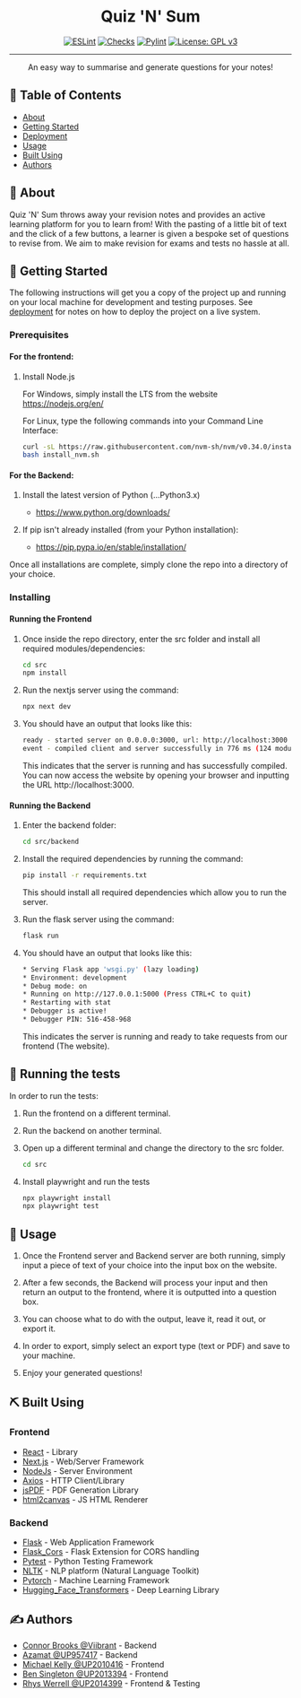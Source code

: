 <h1 align="center">Quiz 'N' Sum</h3>

<div align="center">

[![ESLint](https://github.com/SETAP2021/cw-code-t22/actions/workflows/reviewdog.yml/badge.svg)](https://github.com/SETAP2021/cw-code-t22/actions/workflows/reviewdog.yml)
[![Checks](https://github.com/SETAP2021/cw-code-t22/actions/workflows/pychecks.yml/badge.svg)](https://github.com/SETAP2021/cw-code-t22/actions/workflows/pychecks.yml)
[![Pylint](https://github.com/SETAP2021/cw-code-t22/actions/workflows/pylint.yml/badge.svg)](https://github.com/SETAP2021/cw-code-t22/actions/workflows/pylint.yml)
[![License: GPL v3](https://img.shields.io/badge/License-GPLv3-blue.svg)](https://www.gnu.org/licenses/gpl-3.0)

</div>

---

<p align="center"> An easy way to summarise and generate questions for your notes!
    <br> 
</p>

## 📝 Table of Contents

- [About](#about)
- [Getting Started](#getting_started)
- [Deployment](#deployment)
- [Usage](#usage)
- [Built Using](#built_using)
- [Authors](#authors)

## 🧐 About <a name = "about"></a>

Quiz 'N' Sum throws away your revision notes and provides an active learning platform for you to learn from! With the pasting of a little bit of text and the click of a few buttons, a learner is given a bespoke set of questions to revise from. We aim to make revision for exams and tests no hassle at all.

## 🏁 Getting Started <a name = "getting_started"></a>

The following instructions will get you a copy of the project up and running on your local machine for development and testing purposes. See [deployment](#deployment) for notes on how to deploy the project on a live system.

### Prerequisites

#### For the frontend:

1. Install Node.js

    For Windows, simply install the LTS from the website https://nodejs.org/en/

    For Linux, type the following commands into your Command Line Interface:

    ```sh
    curl -sL https://raw.githubusercontent.com/nvm-sh/nvm/v0.34.0/install.sh -o install_nvm.sh
    bash install_nvm.sh
    ```

#### For the Backend:

1. Install the latest version of Python (...Python3.x)

   * https://www.python.org/downloads/

2. If pip isn't already installed (from your Python installation):

   * https://pip.pypa.io/en/stable/installation/

Once all installations are complete, simply clone the repo into a directory of your choice.

### Installing

#### Running the Frontend

1. Once inside the repo directory, enter the src folder and install all required modules/dependencies:

    ```sh
    cd src
    npm install
    ```

2. Run the nextjs server using the command:

    ```sh
    npx next dev
    ```

3. You should have an output that looks like this:

    ```sh
    ready - started server on 0.0.0.0:3000, url: http://localhost:3000
    event - compiled client and server successfully in 776 ms (124 modules)
    ```

    This indicates that the server is running and has successfully compiled.
    You can now access the website by opening your browser and inputting the URL http://localhost:3000.

#### Running the Backend

1. Enter the backend folder:

    ```sh
    cd src/backend
    ```

2. Install the required dependencies by running the command:

    ```sh
    pip install -r requirements.txt
    ```

    This should install all required dependencies which allow you to run the server.

3. Run the flask server using the command:

    ```sh
    flask run
    ```

4. You should have an output that looks like this:

    ```sh
    * Serving Flask app 'wsgi.py' (lazy loading)
    * Environment: development
    * Debug mode: on
    * Running on http://127.0.0.1:5000 (Press CTRL+C to quit)
    * Restarting with stat
    * Debugger is active!
    * Debugger PIN: 516-458-968
    ```

    This indicates the server is running and ready to take requests from our frontend (The website).

## 🔧 Running the tests <a name = "tests"></a>

In order to run the tests:

1. Run the frontend on a different terminal.

2. Run the backend on another terminal.

3. Open up a different terminal and change the directory to the src folder.

    ```sh
    cd src
    ```

4. Install playwright and run the tests

    ```sh
    npx playwright install
    npx playwright test
    ```

## 🎈 Usage <a name="usage"></a>

1. Once the Frontend server and Backend server are both running, simply input a piece of text of your choice into the input box on the website.

2. After a few seconds, the Backend will process your input and then return an output to the frontend, where it is outputted into a question box.

3. You can choose what to do with the output, leave it, read it out, or export it.

4. In order to export, simply select an export type (text or PDF) and save to your machine.

5. Enjoy your generated questions!

## ⛏️ Built Using <a name = "built_using"></a>

### Frontend

- [React](https://reactjs.org/) - Library
- [Next.js](https://nextjs.org/) - Web/Server Framework
- [NodeJs](https://nodejs.org/en/) - Server Environment
- [Axios](https://axios-http.com/) - HTTP Client/Library
- [jsPDF](https://github.com/parallax/jsPDF) - PDF Generation Library
- [html2canvas](https://github.com/niklasvh/html2canvas) - JS HTML Renderer

### Backend

- [Flask](https://flask.palletsprojects.com/en/2.1.x/) - Web Application Framework
- [Flask_Cors](https://github.com/corydolphin/flask-cors) - Flask Extension for CORS handling
- [Pytest](https://github.com/pytest-dev/pytest/) - Python Testing Framework
- [NLTK](https://github.com/nltk/nltk) - NLP platform (Natural Language Toolkit)
- [Pytorch](https://pytorch.org/) - Machine Learning Framework
- [Hugging_Face_Transformers](https://huggingface.co/docs/transformers/index) - Deep Learning Library

## ✍️ Authors <a name = "authors"></a>

- [Connor Brooks @Viibrant](https://github.com/Viibrant) - Backend
- [Azamat @UP957417](https://github.com/UP957417) - Backend
- [Michael Kelly @UP2010416](https://github.com/UP2010416) - Frontend
- [Ben Singleton @UP2013394](https://github.com/UP2013394) - Frontend
- [Rhys Werrell @UP2014399](https://github.com/UP2014399) - Frontend & Testing

